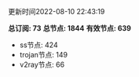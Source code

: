 更新时间2022-08-10 22:43:19

**总订阅: 73**
**总节点: 1844**
**有效节点: 639**
- ss节点: 424
- trojan节点: 149
- v2ray节点: 66
